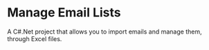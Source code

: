 # Manage Email Lists

A C#.Net project that allows you to import emails and manage them, through Excel files.
